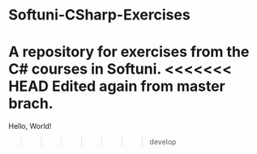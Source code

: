 
# Softuni-CSharp-Exercises
A repository for exercises from the C# courses in Softuni.
<<<<<<< HEAD
Edited again from master brach.
=======
Hello, World!

>>>>>>> develop



